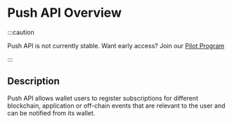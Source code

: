 # Push API Overview

:::caution

Push API is not currently stable. Want early access? Join our [Pilot Program](https://walletconnect.com/partners)

:::


## Description

Push API allows wallet users to register subscriptions for different blockchain, application or off-chain events that are relevant to the user and can be notified from its wallet.
